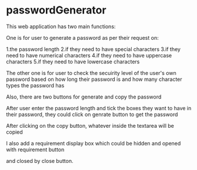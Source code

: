 # passwordGenerator

This web application has two main functions:

One is for user to generate a password as per their request on:

1.the password length
2.if they need to have special characters
3.if they need to have numerical characters
4.if they need to have uppercase characters
5.if they need to have lowercase characters

The other one is for user to check the secuirity level of the user's own password
based on how long their password is and how many character types the password has

Also, there are two buttons for generate and copy the password

After user enter the password length and tick the boxes they want to have in their password,
they could click on genrate button to get the password

After clicking on the copy button, whatever inside the textarea will be copied

I also add a requirement display box which could be hidden and opened with requirement button

and closed by close button.
